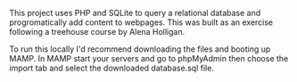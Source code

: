 This project uses PHP and SQLite to query a relational database and progromatically add content to webpages. This was built as an exercise following a treehouse course by Alena Holligan. 

To run this locally I'd recommend downloading the files and booting up MAMP. In MAMP start your servers and go to phpMyAdmin then choose the import tab and select the downloaded database.sql file. 
